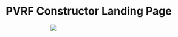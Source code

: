 # PVRF Constructor Landing Page


<div style="text-align:center; width: 50%;"><img src="https://uc1dde35af0cc9c3c0cbe75f3413.previews.dropboxusercontent.com/p/thumb/ABD5vHJ6kQig7VVCFM1u7_evD8eTtv9bHtJs4yfGodT7ek5VPvim2kHyt1h2plmyVtRjmG0LZGwRhglFppd0nXPZGRp7EVokJh5vZ-vquyC9LVWjLCTO8M2GtIy-nUgFq59UHcQWfTGC8PQbZ9VvX0l4geNoXVM1nQdM2PPCMTwH4hdkf8-xj12fFquZK9hAGjjPzEBHesikXRJTqYNQ7p2sumFeLNUvwmUn6KGnG2cIMXSJPNzu9-gbOSmnZmGk964XZrhmQtD-sa6fAqvScjx2Re7_-sKyUhKQgnvUJWLOmIzLdrG233SONfZmwwpcbyC4kD4KaFHtXL4Sg9l5kaww9rdtIw3M17-1A3VTx-yxPIj6jWFTn3cCljduC9EO9WQljdahnB6E8gZXBMmQuIY1/p.png?fv_content=true&size_mode=5" /></div>